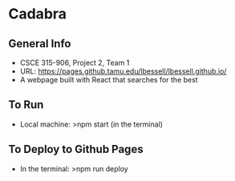 # Cadabra

## General Info
- CSCE 315-906, Project 2, Team 1
- URL: https://pages.github.tamu.edu/lbessell/lbessell.github.io/
- A webpage built with React that searches for the best 

## To Run
- Local machine: >npm start (in the terminal)

## To Deploy to Github Pages
- In the terminal: >npm run deploy
